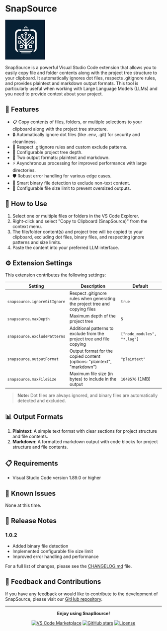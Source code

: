 # SnapSource

![SnapSource Logo](images/icon.png)

SnapSource is a powerful Visual Studio Code extension that allows you to easily copy file and folder contents along with the project tree structure to your clipboard. It automatically ignores dot files, respects .gitignore rules, and provides plaintext and markdown output formats. This tool is particularly useful when working with Large Language Models (LLMs) and you need to provide context about your project.

## 🚀 Features

- 📋 Copy contents of files, folders, or multiple selections to your clipboard along with the project tree structure.
- 🔒 Automatically ignore dot files (like .env, .git) for security and cleanliness.
- 🚫 Respect .gitignore rules and custom exclude patterns.
- 🌳 Configurable project tree depth.
- 📄 Two output formats: plaintext and markdown.
- ⚡ Asynchronous processing for improved performance with large directories.
- 🛡️ Robust error handling for various edge cases.
- 🧠 Smart binary file detection to exclude non-text content.
- 📏 Configurable file size limit to prevent oversized outputs.

## 🔧 How to Use

1. Select one or multiple files or folders in the VS Code Explorer.
2. Right-click and select "Copy to Clipboard (SnapSource)" from the context menu.
3. The file/folder content(s) and project tree will be copied to your clipboard, excluding dot files, binary files, and respecting ignore patterns and size limits.
4. Paste the content into your preferred LLM interface.

## ⚙️ Extension Settings

This extension contributes the following settings:

| Setting | Description | Default |
|---------|-------------|---------|
| `snapsource.ignoreGitIgnore` | Respect .gitignore rules when generating the project tree and copying files | `true` |
| `snapsource.maxDepth` | Maximum depth of the project tree | `5` |
| `snapsource.excludePatterns` | Additional patterns to exclude from the project tree and file copying | `["node_modules", "*.log"]` |
| `snapsource.outputFormat` | Output format for the copied content (options: "plaintext", "markdown") | `"plaintext"` |
| `snapsource.maxFileSize` | Maximum file size (in bytes) to include in the output | `1048576` (1MB) |

> **Note:** Dot files are always ignored, and binary files are automatically detected and excluded.

## 📊 Output Formats

1. **Plaintext**: A simple text format with clear sections for project structure and file contents.
2. **Markdown**: A formatted markdown output with code blocks for project structure and file contents.

## 📋 Requirements

- Visual Studio Code version 1.89.0 or higher

## 🐛 Known Issues

None at this time.

## 📝 Release Notes

### 1.0.2

- Added binary file detection
- Implemented configurable file size limit
- Improved error handling and performance

For a full list of changes, please see the [CHANGELOG.md](CHANGELOG.md) file.

## 💬 Feedback and Contributions

If you have any feedback or would like to contribute to the development of SnapSource, please visit our [GitHub repository](https://github.com/LeonKohli/snapsource).

---

<div align="center">

**Enjoy using SnapSource!**

[![VS Code Marketplace](https://img.shields.io/visual-studio-marketplace/v/LeonKohli.snapsource.svg?style=for-the-badge&label=VS%20Code%20Marketplace&logo=visual-studio-code)](https://marketplace.visualstudio.com/items?itemName=LeonKohli.snapsource)
[![GitHub stars](https://img.shields.io/github/stars/LeonKohli/snapsource.svg?style=for-the-badge&logo=github)](https://github.com/yourusername/snapsource/stargazers)
[![License](https://img.shields.io/github/license/LeonKohli/snapsource.svg?style=for-the-badge)](https://github.com/yourusername/snapsource/blob/main/LICENSE)

</div>